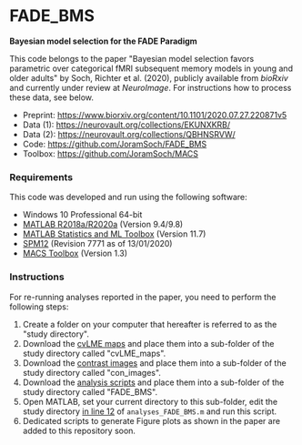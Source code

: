 # FADE_BMS

**Bayesian model selection for the FADE Paradigm**

This code belongs to the paper "Bayesian model selection favors parametric over categorical fMRI subsequent memory models in young and older adults" by Soch, Richter et al. (2020), publicly available from *bioRxiv* and currently under review at *NeuroImage*. For instructions how to process these data, see below.

- Preprint: https://www.biorxiv.org/content/10.1101/2020.07.27.220871v5
- Data (1): https://neurovault.org/collections/EKUNXKRB/
- Data (2): https://neurovault.org/collections/QBHNSRVW/
- Code: https://github.com/JoramSoch/FADE_BMS
- Toolbox: https://github.com/JoramSoch/MACS


### Requirements

This code was developed and run using the following software:
- Windows 10 Professional 64-bit
- [MATLAB R2018a/R2020a](https://de.mathworks.com/help/matlab/release-notes.html) (Version 9.4/9.8)
- [MATLAB Statistics and ML Toolbox](https://de.mathworks.com/products/statistics.html) (Version 11.7)
- [SPM12](https://www.fil.ion.ucl.ac.uk/spm/software/spm12/) (Revision 7771 as of 13/01/2020)
- [MACS Toolbox](https://github.com/JoramSoch/MACS) (Version 1.3)


### Instructions

For re-running analyses reported in the paper, you need to perform the following steps:
1. Create a folder on your computer that hereafter is referred to as the "study directory".
2. Download the [cvLME maps](https://neurovault.org/collections/EKUNXKRB/) and place them into a sub-folder of the study directory called "cvLME_maps".
3. Download the [contrast images](https://neurovault.org/collections/QBHNSRVW/) and place them into a sub-folder of the study directory called "con_images".
4. Download the [analysis scripts](https://github.com/JoramSoch/FADE_BMS/archive/master.zip) and place them into a sub-folder of the study directory called "FADE_BMS".
5. Open MATLAB, set your current directory to this sub-folder, edit the study directory [in line 12](https://github.com/JoramSoch/FADE_BMS/blob/master/analyses_FADE_BMS.m#L12) of `analyses_FADE_BMS.m` and run this script.
6. Dedicated scripts to generate Figure plots as shown in the paper are added to this repository soon.